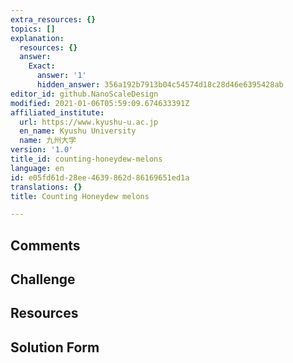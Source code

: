 ```yaml
---
extra_resources: {}
topics: []
explanation:
  resources: {}
  answer:
    Exact:
      answer: '1'
      hidden_answer: 356a192b7913b04c54574d18c28d46e6395428ab
editor_id: github.NanoScaleDesign
modified: 2021-01-06T05:59:09.674633391Z
affiliated_institute:
  url: https://www.kyushu-u.ac.jp
  en_name: Kyushu University
  name: 九州大学
version: '1.0'
title_id: counting-honeydew-melons
language: en
id: e05fd61d-28ee-4639-862d-86169651ed1a
translations: {}
title: Counting Honeydew melons

---
```


## Comments



## Challenge



## Resources



## Solution Form



